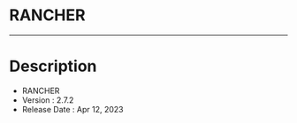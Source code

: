 # RANCHER
*********

Description
===========
* RANCHER
* Version : 2.7.2
* Release Date : Apr 12, 2023